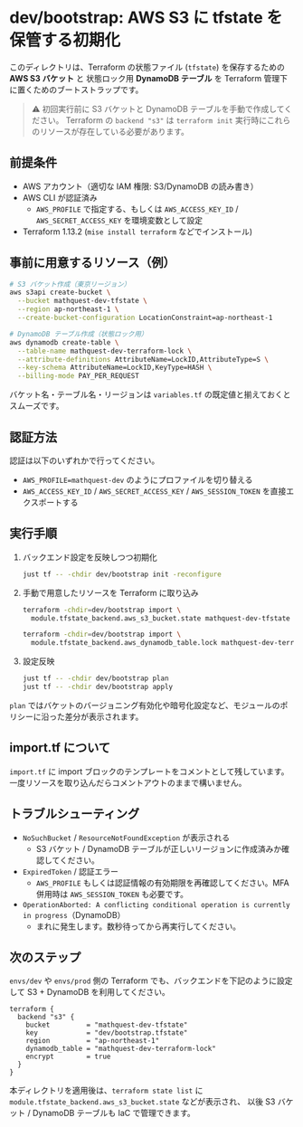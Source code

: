 # dev/bootstrap: AWS S3 に tfstate を保管する初期化

このディレクトリは、Terraform の状態ファイル (`tfstate`) を保存するための **AWS S3 バケット** と
状態ロック用 **DynamoDB テーブル** を Terraform 管理下に置くためのブートストラップです。

> ⚠️ 初回実行前に S3 バケットと DynamoDB テーブルを手動で作成してください。
> Terraform の `backend "s3"` は `terraform init` 実行時にこれらのリソースが存在している必要があります。

## 前提条件

- AWS アカウント（適切な IAM 権限: S3/DynamoDB の読み書き）
- AWS CLI が認証済み
  - `AWS_PROFILE` で指定する、もしくは `AWS_ACCESS_KEY_ID` / `AWS_SECRET_ACCESS_KEY` を環境変数として設定
- Terraform 1.13.2 (`mise install terraform` などでインストール)

## 事前に用意するリソース（例）

```sh
# S3 バケット作成（東京リージョン）
aws s3api create-bucket \
  --bucket mathquest-dev-tfstate \
  --region ap-northeast-1 \
  --create-bucket-configuration LocationConstraint=ap-northeast-1

# DynamoDB テーブル作成（状態ロック用）
aws dynamodb create-table \
  --table-name mathquest-dev-terraform-lock \
  --attribute-definitions AttributeName=LockID,AttributeType=S \
  --key-schema AttributeName=LockID,KeyType=HASH \
  --billing-mode PAY_PER_REQUEST
```

バケット名・テーブル名・リージョンは `variables.tf` の既定値と揃えておくとスムーズです。

## 認証方法

認証は以下のいずれかで行ってください。

- `AWS_PROFILE=mathquest-dev` のようにプロファイルを切り替える
- `AWS_ACCESS_KEY_ID` / `AWS_SECRET_ACCESS_KEY` / `AWS_SESSION_TOKEN` を直接エクスポートする

## 実行手順

1. バックエンド設定を反映しつつ初期化

   ```sh
   just tf -- -chdir dev/bootstrap init -reconfigure
   ```

2. 手動で用意したリソースを Terraform に取り込み

   ```sh
   terraform -chdir=dev/bootstrap import \
     module.tfstate_backend.aws_s3_bucket.state mathquest-dev-tfstate

   terraform -chdir=dev/bootstrap import \
     module.tfstate_backend.aws_dynamodb_table.lock mathquest-dev-terraform-lock
   ```

3. 設定反映

   ```sh
   just tf -- -chdir dev/bootstrap plan
   just tf -- -chdir dev/bootstrap apply
   ```

`plan` ではバケットのバージョニング有効化や暗号化設定など、モジュールのポリシーに沿った差分が表示されます。

## import.tf について

`import.tf` に import ブロックのテンプレートをコメントとして残しています。
一度リソースを取り込んだらコメントアウトのままで構いません。

## トラブルシューティング

- `NoSuchBucket` / `ResourceNotFoundException` が表示される
  - S3 バケット / DynamoDB テーブルが正しいリージョンに作成済みか確認してください。
- `ExpiredToken` / 認証エラー
  - `AWS_PROFILE` もしくは認証情報の有効期限を再確認してください。MFA 併用時は `AWS_SESSION_TOKEN` も必要です。
- `OperationAborted: A conflicting conditional operation is currently in progress`（DynamoDB）
  - まれに発生します。数秒待ってから再実行してください。

## 次のステップ

`envs/dev` や `envs/prod` 側の Terraform でも、バックエンドを下記のように設定して S3 + DynamoDB を利用してください。

```hcl
terraform {
  backend "s3" {
    bucket         = "mathquest-dev-tfstate"
    key            = "dev/bootstrap.tfstate"
    region         = "ap-northeast-1"
    dynamodb_table = "mathquest-dev-terraform-lock"
    encrypt        = true
  }
}
```

本ディレクトリを適用後は、`terraform state list` に `module.tfstate_backend.aws_s3_bucket.state` などが表示され、
以後 S3 バケット / DynamoDB テーブルも IaC で管理できます。
